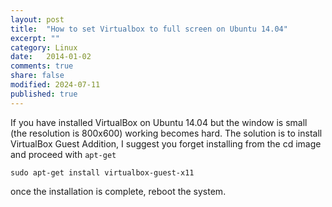 ```yaml
---
layout: post
title:  "How to set Virtualbox to full screen on Ubuntu 14.04"
excerpt: ""
category: Linux
date:   2014-01-02
comments: true
share: false
modified: 2024-07-11
published: true
---
```



If you have installed VirtualBox on Ubuntu 14.04 but the window is small (the resolution is 800x600) working becomes hard. 
The solution is to install VirtualBox Guest Addition, I suggest you forget installing from the cd image and proceed with `apt-get`

```
sudo apt-get install virtualbox-guest-x11
```

once the installation is complete, reboot the system.
